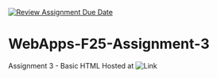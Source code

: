[![Review Assignment Due Date](https://classroom.github.com/assets/deadline-readme-button-22041afd0340ce965d47ae6ef1cefeee28c7c493a6346c4f15d667ab976d596c.svg)](https://classroom.github.com/a/y0VX-_hh)
# WebApps-F25-Assignment-3
Assignment 3 - Basic HTML
Hosted at ![Link]("https://44-563-webapps-f25.github.io/webapps-f25-assignment3-V-chetan-kumar/")
